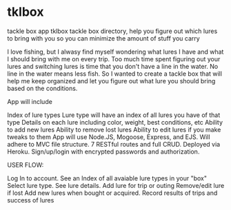 # tklbox
tackle box app
tklbox
tackle box directory, help you figure out which lures to bring with you so you can minimize the amount of stuff you carry

I love fishing, but I alwasy find myself wondering what lures I have and what I should bring with me on every trip. Too much time spent figuring out your lures and switching lures is time that you don't have a line in the water. No line in the water means less fish. So I wanted to create a tackle box that will help me keep organized and let you figure out what lure you should bring based on the conditions.

App will include

Index of lure types
Lure type will have an index of all lures you have of that type
Details on each lure including color, weight, best conditions, etc
Ability to add new lures
Ability to remove lost lures
Ability to edit lures if you make tweaks to them
App will use Node.JS, Mogoose, Express, and EJS. Will adhere to MVC file structure. 7 RESTful routes and full CRUD. Deployed via Heroku. Sign/up/login with encrypted passwords and authorization.

USER FLOW:

Log In to account.
See an Index of all avaiable lure types in your "box"
Select lure type.
See lure details.
Add lure for trip or outing
Remove/edit lure if lost
Add new lures when bought or acquired.
Record results of trips and success of lures
